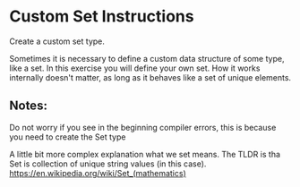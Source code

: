 # Custom Set Instructions

Create a custom set type.

Sometimes it is necessary to define a custom data structure of some
type, like a set. In this exercise you will define your own set. How it
works internally doesn't matter, as long as it behaves like a set of
unique elements.

## Notes:
Do not worry if you see in the beginning compiler errors, this is because you need to create the Set type

A little bit more complex explanation what we set means.
The TLDR is tha Set is collection of unique string values (in this case). https://en.wikipedia.org/wiki/Set_(mathematics)